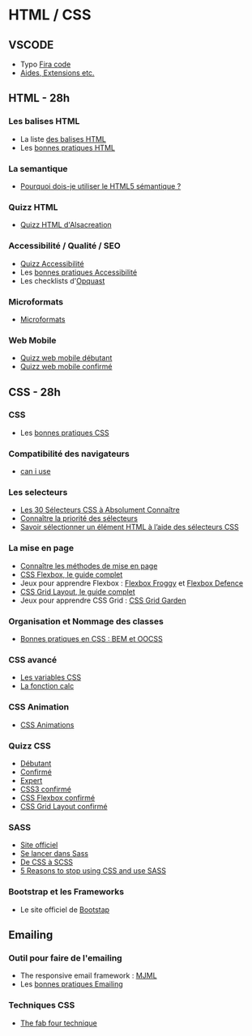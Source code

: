 # HTML / CSS

## VSCODE

- Typo [Fira code](https://github.com/tonsky/FiraCode)
- [Aides, Extensions etc.](https://github.com/alsacreations/guidelines/blob/master/Guidelines-VScode.md)

## HTML - 28h

### Les balises HTML

- La liste [des balises HTML](https://jaetheme.com/balises-html5/)
- Les [bonnes pratiques HTML](https://github.com/alsacreations/guidelines/blob/master/Guidelines-HTML.md)

### La semantique

- [Pourquoi dois-je utiliser le HTML5 sémantique ?](https://fr.semrush.com/blog/balises-structurelles-html-semantique/)

### Quizz HTML

- [Quizz HTML d'Alsacreation](https://www.alsacreations.com/quiz/lire/21-HTML5-debutant)

### Accessibilité / Qualité / SEO

- [Quizz Accessibilité](https://www.alsacreations.com/quiz/lire/11-Accessibilite)
- Les [bonnes pratiques Accessibilité](https://github.com/alsacreations/guidelines/blob/master/Guidelines-Accessibilite.md)
- Les checklists d'[Opquast](https://checklists.opquast.com/fr/assurance-qualite-web/download/)

### Microformats

- [Microformats](https://www.alsacreations.com/quiz/lire/19-Microformats)

### Web Mobile

- [Quizz web mobile débutant](https://www.alsacreations.com/quiz/lire/16-Web-Mobile)
- [Quizz web mobile confirmé](https://www.alsacreations.com/quiz/lire/22-Web-Mobile-moyen)

## CSS - 28h

### CSS

- Les [bonnes pratiques CSS](https://github.com/alsacreations/guidelines/blob/master/Guidelines-CSS.md)

### Compatibilité des navigateurs

- [can i use](https://caniuse.com/)

### Les selecteurs

- [Les 30 Sélecteurs CSS à Absolument Connaître](https://code.tutsplus.com/fr/tutorials/the-30-css-selectors-you-must-memorize--net-16048)
- [Connaître la priorité des sélecteurs](https://openweb.eu.org/articles/cascade_css)
- [Savoir sélectionner un élément HTML à l’aide des sélecteurs CSS](https://flukeout.github.io/)

### La mise en page

- [Connaître les méthodes de mise en page](http://fr.learnlayout.com/)
- [CSS Flexbox, le guide complet](https://la-cascade.io/articles/flexbox-guide-complet/)
- Jeux pour apprendre Flexbox : [Flexbox Froggy](https://flexboxfroggy.com/#fr) et [Flexbox Defence](http://www.flexboxdefense.com/)
- [CSS Grid Layout, le guide complet](https://la-cascade.io/articles/css-grid-layout-guide-complet)
- Jeux pour apprendre CSS Grid : [CSS Grid Garden](https://cssgridgarden.com/#fr)

### Organisation et Nommage des classes

- [Bonnes pratiques en CSS : BEM et OOCSS](https://www.alsacreations.com/article/lire/1641-bonnes-pratiques-en-css-bem-et-oocss.html)

### CSS avancé

- [Les variables CSS](https://developer.mozilla.org/fr/docs/Web/CSS/Les_variables_CSS)
- [La fonction calc](https://www.alsacreations.com/article/lire/1630-la-fonction-calc-en-css.html)

### CSS Animation

- [CSS Animations](https://css-animations.io/)

### Quizz CSS

- [Débutant](https://www.alsacreations.com/quiz/lire/5-CSS-debutant)
- [Confirmé](https://www.alsacreations.com/quiz/lire/6-CSS-moyen)
- [Expert](https://www.alsacreations.com/quiz/lire/7-CSS-difficile)
- [CSS3 confirmé](https://www.alsacreations.com/quiz/lire/20-CSS3-moyen)
- [CSS Flexbox confirmé](https://www.alsacreations.com/quiz/lire/23-CSS-Flexbox)
- [CSS Grid Layout confirmé](https://www.alsacreations.com/quiz/lire/28-CSS-Grid-Layout)

### SASS

- [Site officiel](https://sass-lang.com/)
- [Se lancer dans Sass](https://la-cascade.io/se-lancer-dans-sass/)
- [De CSS à SCSS](https://www.armandphilippot.com/de-css-a-scss/)
- [5 Reasons to stop using CSS and use SASS](https://www.thebetacoders.com/5-reasons-you-should-stop-using-css-and-use-sass/)

### Bootstrap et les Frameworks

- Le site officiel de [Bootstap](https://getbootstrap.com/)

## Emailing

### Outil pour faire de l'emailing

- The responsive email framework : [MJML](https://mjml.io/)
- Les [bonnes pratiques Emailing](https://github.com/alsacreations/guidelines/blob/master/Guidelines-E-mailing.md)

### Techniques CSS

- [The fab four technique](https://medium.com/free-code-camp/the-fab-four-technique-to-create-responsive-emails-without-media-queries-baf11fdfa848)
